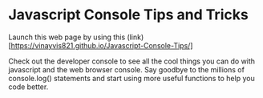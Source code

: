 # Javascript Console Tips and Tricks

Launch this web page by using this (link)[https://vinayvis821.github.io/Javascript-Console-Tips/]

Check out the developer console to see all the cool things you can do with javascript and the web browser console. Say goodbye to the millions of console.log() statements and start using more useful functions to help you code better.
